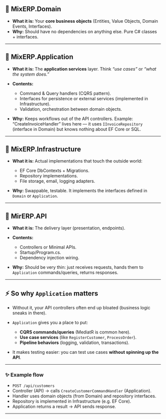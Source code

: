 
## 📂 MixERP.Domain

* **What it is:** Your **core business objects** (Entities, Value Objects, Domain Events, Interfaces).
* **Why:** Should have no dependencies on anything else. Pure C# classes + interfaces.

---

## 📂 MixERP.Application

* **What it is:** The **application services** layer. Think *“use cases”* or *“what the system does.”*
* **Contents:**

  * Command & Query handlers (CQRS pattern).
  * Interfaces for persistence or external services (implemented in Infrastructure).
  * Validation, orchestration between domain objects.
* **Why:** Keeps workflows out of the API controllers.
  Example: “CreateInvoiceHandler” lives here — it uses `IInvoiceRepository` (interface in Domain) but knows nothing about EF Core or SQL.

---

## 📂 MixERP.Infrastructure

* **What it is:** Actual implementations that touch the outside world:

  * EF Core DbContexts + Migrations.
  * Repository implementations.
  * File storage, email, logging adapters.
* **Why:** Swappable, testable. It implements the interfaces defined in `Domain` or `Application`.

---

## 📂 MirERP.API

* **What it is:** The delivery layer (presentation, endpoints).
* **Contents:**

  * Controllers or Minimal APIs.
  * Startup/Program.cs.
  * Dependency injection wiring.
* **Why:** Should be very thin: just receives requests, hands them to `Application` commands/queries, returns responses.

---

## ⚡ So why `Application` matters

* Without it, your API controllers often end up bloated (business logic sneaks in there).
* `Application` gives you a place to put:

  * **CQRS commands/queries** (MediatR is common here).
  * **Use case services** (like `RegisterCustomer`, `ProcessOrder`).
  * **Pipeline behaviors** (logging, validation, transactions).
* It makes testing easier: you can test use cases **without spinning up the API**.

---

### ✨ Example flow

* `POST /api/customers`
* Controller (API) → calls `CreateCustomerCommandHandler` (Application).
* Handler uses domain objects (from Domain) and repository interfaces.
* Repository is implemented in Infrastructure (e.g. EF Core).
* Application returns a result → API sends response.

---

